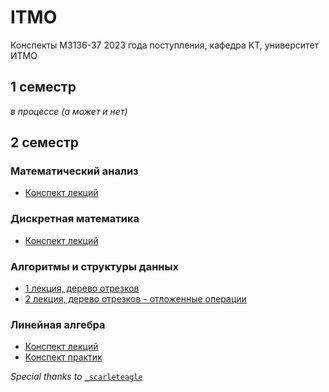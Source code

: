 # ITMO
Конспекты M3136-37 2023 года поступления, кафедра КТ, университет ИТМО
## 1 семестр
_в процессе (а может и нет)_
## 2 семестр
### Математический анализ
- [Конспект лекций](https://github.com/imkochelorov/ITMO/blob/main/notes/calculus/s2/main.pdf)
### Дискретная математика
- [Конспект лекций](https://github.com/imkochelorov/ITMO/blob/main/notes/discrete-math/s2/main.pdf)
### Алгоритмы и структуры данных
- [1 лекция, дерево отрезков](https://github.com/imkochelorov/ITMO/blob/main/notes/algorithms/s2/to-refactor/l1.pdf)
- [2 лекция, дерево отрезков - отложенные операции](https://github.com/ikochelorov/ITMO/blob/main/notes/algorithms/s2/l2.pdf)
### Линейная алгебра
- [Конспект лекций](https://github.com/imkochelorov/ITMO/blob/main/notes/linear-algebra/s2/main.pdf)
- [Конспект практик](https://github.com/imkochelorov/ITMO/blob/main/notes/linear-algebra/s2/practice.pdf)

_Special thanks to_ [`_scarleteagle`](https://t.me/WeComeForWar)
